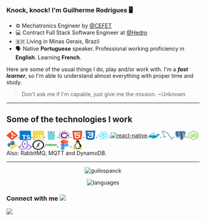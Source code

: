 ### Knock, knock! I'm Guilherme Rodrigues :desktop_computer:	

- ⚙️ Mechatronics Engineer by [@CEFET](https://www.divinopolis.cefetmg.br/)
- 💻 Contract Full Stack Software Engineer at [@Hedro](https://hedro.com.br) <br>
- :brazil: Living in Minas Gerais, Brazil <br>
- 🗣️ Native <b>Portuguese</b> speaker. Professional working proficiency in <b>English</b>. Learning <b>French</b>.

Here are some of the usual things I do, play and/or work with. I'm a <b>*fast learner*</b>, so I'm able to understand almost everything with proper time and study.
> Don't ask me if I'm capable, just give me the mission.
> ~Unknown

---

## Some of the technologies I work
<div>
 <a href="https://git-scm.com/" rel="nofollow">
    <img align="center" alt="git" height="25" width="30" src="https://raw.githubusercontent.com/devicons/devicon/master/icons/git/git-original.svg" style="max-width: 100%;">
  </a>
   <a href="https://www.typescriptlang.org/" rel="nofollow">
    <img align="center" alt="typescript" height="25" width="30" src="https://raw.githubusercontent.com/devicons/devicon/master/icons/typescript/typescript-plain.svg" style="max-width: 100%;">
  </a>
 <a href="https://www.javascript.com/" rel="nofollow">
    <img align="center" alt="javascript" height="25" width="30" src="https://raw.githubusercontent.com/devicons/devicon/master/icons/javascript/javascript-plain.svg" style="max-width: 100%;">
  </a>
  <a href="https://go.dev/" rel="nofollow">
    <img align="center" alt="go" height="25" width="30" src="https://raw.githubusercontent.com/devicons/devicon/master/icons/go/go-original.svg" style="max-width: 100%;">
  </a>
 <a href="https://docs.microsoft.com/pt-br/dotnet/csharp/" rel="nofollow">
    <img align="center" alt="csharp" height="25" width="30" src="https://raw.githubusercontent.com/devicons/devicon/master/icons/csharp/csharp-line.svg" style="max-width: 100%;">
  </a>
 <a href="https://html.spec.whatwg.org/multipage/" rel="nofollow">
    <img align="center" alt="html5" height="25" width="30" src="https://raw.githubusercontent.com/devicons/devicon/master/icons/html5/html5-plain.svg" style="max-width: 100%;">
  </a>
  <a href="https://www.w3.org/TR/css3-roadmap/" rel="nofollow">
    <img align="center" alt="css3" height="25" width="30" src="https://raw.githubusercontent.com/devicons/devicon/master/icons/css3/css3-plain.svg" style="max-width: 100%;">
  </a>
  <a href="https://reactjs.org/" rel="nofollow">
    <img align="center" alt="react" height="25" width="30" src="https://raw.githubusercontent.com/devicons/devicon/master/icons/react/react-original.svg" style="max-width: 100%;">
  </a>
  <a href="https://reactnative.dev/" rel="nofollow">
    <img align="center" alt="react-native" height="25" width="30" src="https://camo.githubusercontent.com/5e971de82dbf6983f5f37430e10abac80b0855b991c22a922f82e7a9d65a94eb/68747470733a2f2f63646e2e6a7364656c6976722e6e65742f67682f64657669636f6e732f64657669636f6e2f69636f6e732f616e64726f69642f616e64726f69642d6f726967696e616c2e737667" data-canonical-src="https://cdn.jsdelivr.net/gh/devicons/devicon/icons/android/android-original.svg" style="max-width: 100%;">
  </a>
  <a href="https://www.docker.com/" rel="nofollow">
    <img align="center" alt="docker" height="25" width="30" src="https://raw.githubusercontent.com/devicons/devicon/master/icons/docker/docker-plain.svg" style="max-width: 100%;">
  </a>
  <a href="https://www.mysql.com/" rel="nofollow">
    <img align="center" alt="mysql" height="25" width="30" src="https://raw.githubusercontent.com/devicons/devicon/master/icons/mysql/mysql-original.svg" style="max-width: 100%;">
  </a>
  <a href="https://www.postgresql.org/" rel="nofollow">
    <img align="center" alt="postgresql" height="25" width="30" src="https://raw.githubusercontent.com/devicons/devicon/master/icons/postgresql/postgresql-plain.svg" style="max-width: 100%;">
  </a>
  <a href="https://nodejs.org/en/" rel="nofollow">
    <img align="center" alt="nodejs" height="25" width="30" src="https://raw.githubusercontent.com/devicons/devicon/master/icons/nodejs/nodejs-original.svg" style="max-width: 100%;">
  </a> 
  <a href="https://www.python.org/" rel="nofollow">
    <img align="center" alt="nodejs" height="25" width="30" src="https://raw.githubusercontent.com/devicons/devicon/master/icons/python/python-original.svg" style="max-width: 100%;">
  </a>
  <a href="https://redux.js.org/" rel="nofollow">
    <img align="center" alt="nodejs" height="25" width="30" src="https://raw.githubusercontent.com/devicons/devicon/master/icons/redux/redux-original.svg" style="max-width: 100%;">
  </a> 
  <a href="https://socket.io/" rel="nofollow">
    <img align="center" alt="nodejs" height="25" width="30" src="https://raw.githubusercontent.com/devicons/devicon/master/icons/socketio/socketio-original.svg" style="max-width: 100%;">
  </a> 
  <a href="https://www.nginx.com/" rel="nofollow">
    <img align="center" alt="nodejs" height="25" width="30" src="https://raw.githubusercontent.com/devicons/devicon/master/icons/nginx/nginx-original.svg" style="max-width: 100%;">
  </a>
  <a href="https://www.figma.com/" rel="nofollow">
    <img align="center" alt="nodejs" height="25" width="30" src="https://raw.githubusercontent.com/devicons/devicon/master/icons/figma/figma-original.svg" style="max-width: 100%;">
  </a>
  <a href="https://www.linux.org/" rel="nofollow">
    <img align="center" alt="nodejs" height="25" width="30" src="https://raw.githubusercontent.com/devicons/devicon/master/icons/linux/linux-original.svg" style="max-width: 100%;">
  </a>
</div>


<div>
 <span>Also: RabbitMQ, MQTT and DynamoDB. </span>
 </div>

  ----

 <p align="center">
 <img src="https://github-readme-stats.vercel.app/api?username=guilospanck&count_private=true&theme=midnight-purple&show_icons=true" alt="guilospanck"/> 
 </p>
 
 <p align="center">
 <img src="https://github-readme-stats.vercel.app/api/top-langs/?username=guilospanck&layout=compact&theme=midnight-purple" alt="languages" />
 </p>
 


 
### Connect with me <img src=https://github.com/TheDudeThatCode/TheDudeThatCode/blob/master/Assets/Earth.gif width="25">

<a href="https://www.linkedin.com/in/guilhermerpereira/">
 <img src="https://cdn-icons-png.flaticon.com/512/174/174857.png" width="25" />
</a>


